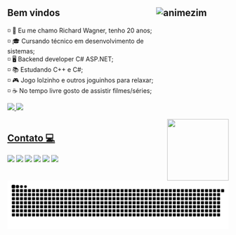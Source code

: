 ## Bem vindos  <a href="https://github.com/RichardGPCPRO"><img align="right" alt="animezim" height="165" width="165" src="https://i.ibb.co/M7xCQ4n/download20210902162558.png"></a>

 
 ◽ 🍂 Eu me chamo Richard Wagner, tenho 20 anos;  
 ◽ 🎓 Cursando técnico em desenvolvimento de sistemas;
 <br>◽ 🖥️ Backend developer C# ASP.NET;
 <br>◽ 📚 Estudando C++ e C#;
 <br>◽ 🎮 Jogo lolzinho e outros joguinhos para relaxar;
 <br>◽ ☕ No tempo livre gosto de assistir filmes/séries; 

 
<div>
<a href="https://github.com/RichardGPCPRO">
<img height="180em" src="https://github-readme-stats.vercel.app/api?username=Richardcomd_mud0_icons=true&theme=calm&include_all_commits=true&count_private=true"/>
<img height="180em" src="https://github-readme-stats.vercel.app/api/top-langs/?username=camillatoniatto&layout=compact&langs_count=7&theme=calm"/>
</div>
 
<div style="display: inline_block"><br>
<img align="right" height="140" width="140" src="https://thumbs.gfycat.com/AdorableIdolizedGrayling.webp">
</div>
  
 ## Contato 💻
  
<div> 
<a href="mailto:Richardtecinf2021@gmail.com" target="_blank"><img src="https://img.shields.io/badge/Gmail-D14836?style=for-the-badge&logo=gmail&logoColor=white" target="_blank"></a> 
<a href="https://www.instagram.com/Richardcomd_mud0" target="_blank"><img src="https://img.shields.io/badge/-Instagram-%23E4405F?style=for-the-badge&logo=instagram&logoColor=white" target="_blank"></a>
<a href="https://www.twitch.tv/richardprogramador" target="_blank"><img src="https://img.shields.io/badge/Twitch-9146FF?style=for-the-badge&logo=twitch&logoColor=white"></a>
<a href="https://www.linkedin.com/in/richard-wagner-mendes-473a61290/" target="_blank"><img src="https://img.shields.io/badge/LinkedIn-0077B5?style=for-the-badge&logo=linkedin&logoColor=white"></a>
<a href="https://open.spotify.com/user/9watzykaxfc2vokn3lt6hnls0?si=3bd3741360eb4d52" target="_blank"><img src="https://img.shields.io/badge/Spotify-1ED760?&style=for-the-badge&logo=spotify&logoColor=white"></a>
<a href="https://steamcommunity.com/profiles/76561198089571565" target="_blank"><img src="https://img.shields.io/badge/Steam-000000?style=for-the-badge&logo=steam&logoColor=white"></a>

 
![Snake animation](https://github.com/camillatoniatto/camillatoniatto/blob/output/github-contribution-grid-snake.svg)

</div>
  
